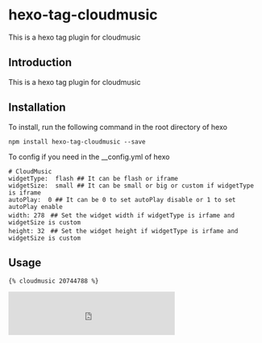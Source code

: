 # hexo-tag-cloudmusic
This is a hexo tag plugin for cloudmusic

## Introduction

This is a hexo tag plugin for cloudmusic


## Installation

To install, run the following command in the root directory of hexo
```
npm install hexo-tag-cloudmusic --save
```

To config if you need in the __config.yml of hexo
```
# CloudMusic
widgetType:  flash ## It can be flash or iframe
widgetSize:  small ## It can be small or big or custom if widgetType is iframe
autoPlay:  0 ## It can be 0 to set autoPlay disable or 1 to set autoPlay enable
width: 278　## Set the widget width if widgetType is irfame and widgetSize is custom
height: 32　## Set the widget height if widgetType is irfame and widgetSize is custom
```

## Usage
```
{% cloudmusic 20744788 %}
```

<iframe frameborder="no" border="0" marginwidth="0" marginheight="0" width=330 height=86 src="http://music.163.com/outchain/player?type=2&id=20744792&auto=1&height=66"></iframe>


